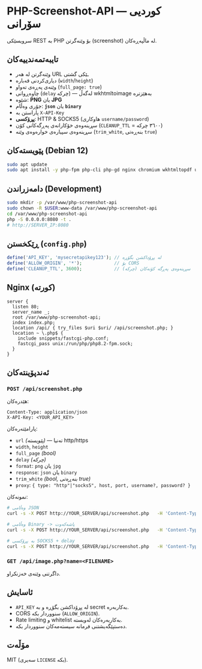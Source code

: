 # PHP-Screenshot-API — کوردیی سۆرانی

سرویسێکی REST بە PHP بۆ وێنەگرتن (screenshot) لە ماڵپەڕەکان.

## تایبەتمەندییەکان
- وێنەگرتن لە هەر URL ـێکی گشتی
- دیاری‌کردنی قەبارە (`width`/`height`)
- وێنەی پەڕەی تەواو (`full_page: true`)
- چاوەڕوانی (`delay` چرکە) — لەگەڵ wkhtmltoimage بەهێزترە
- شێوە: **PNG** یان **JPG**
- جۆری وەڵام: **`json`** یان **`binary`**
- پاراستن بە `X-API-Key`
- **پڕۆکسی**: HTTP & SOCKS5 (هاوکاری `username/password`)
- سڕینەوەی خۆکارانەی پەڕگەکانی کۆن (`CLEANUP_TTL` = ٣٦٠٠ چرکە)
- سڕینەوەی سپیارەی خوارەوەی وێنە (`trim_white`, بنەڕەتی `true`)

## پێویستەکان (Debian 12)
```bash
sudo apt update
sudo apt install -y php-fpm php-cli php-gd nginx chromium wkhtmltopdf unzip curl jq
```

## دامەزراندن (Development)
```bash
sudo mkdir -p /var/www/php-screenshot-api
sudo chown -R $USER:www-data /var/www/php-screenshot-api
cd /var/www/php-screenshot-api
php -S 0.0.0.0:8080 -t .
# http://SERVER_IP:8080
```

## ڕێکخستن (`config.php`)
```php
define('API_KEY', 'mysecretapikey123'); // لە پڕۆداکشن بگۆڕە
define('ALLOW_ORIGIN', '*');            // بۆ CORS
define('CLEANUP_TTL', 3600);            // سڕینەوەی پەڕگە کۆنەکان (چرکە)
```

## Nginx (کورتە)
```nginx
server {
  listen 80;
  server_name _;
  root /var/www/php-screenshot-api;
  index index.php;
  location /api/ { try_files $uri $uri/ /api/screenshot.php; }
  location ~ \.php$ {
    include snippets/fastcgi-php.conf;
    fastcgi_pass unix:/run/php/php8.2-fpm.sock;
  }
}
```

## ئەندپۆینتەکان

### `POST /api/screenshot.php`
هێدرەکان:
```
Content-Type: application/json
X-API-Key: <YOUR_API_KEY>
```

پارامێتەرەکان:
- `url` *(پێویستە)* — تەنیا http/https
- `width`, `height`
- `full_page` *(bool)*
- `delay` *(چرکە)*
- `format`: `png` یان `jpg`
- `response`: `json` یان `binary`
- `trim_white` *(bool, بنەڕەتی true)*
- `proxy`: `{ type: "http"|"socks5", host, port, username?, password? }`

نمونەکان:
```bash
# وەڵامی JSON
curl -s -X POST http://YOUR_SERVER/api/screenshot.php   -H 'Content-Type: application/json' -H 'X-API-Key: mysecretapikey123'   -d '{"url":"https://example.com","response":"json"}' | jq .

# وەڵامی Binary -> پاشەکەوت
curl -s -X POST http://YOUR_SERVER/api/screenshot.php   -H 'Content-Type: application/json' -H 'X-API-Key: mysecretapikey123'   -d '{"url":"https://example.com","format":"png","response":"binary"}'   -o screenshot.png

# بە پڕۆکسی SOCKS5 + delay
curl -s -X POST http://YOUR_SERVER/api/screenshot.php   -H 'Content-Type: application/json' -H 'X-API-Key: mysecretapikey123'   -d '{"url":"https://example.com","full_page":true,"delay":3,"proxy":{"type":"socks5","host":"127.0.0.1","port":1080}}' | jq .
```

### `GET /api/image.php?name=<FILENAME>`
داگرتنی وێنەی خەزنکراو.

## ئاسایش
- `API_KEY` لە پڕۆداکشن بگۆڕە و بە secret بەکاربەرە.
- CORS سنووردار بکە (`ALLOW_ORIGIN`).
- Rate limiting و whitelist بەکاربەرەکان لەویستە.
- دەستپێگەیشتنی فرمانە سیستەمەکان سنووردار بکە.

## مۆڵەت
MIT (سەیری `LICENSE` بکە).

